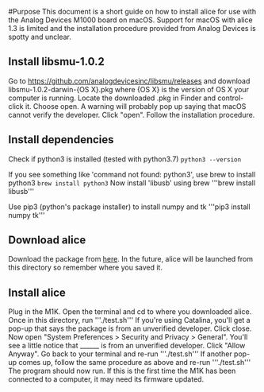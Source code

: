 #Purpose
This document is a short guide on how to install alice for use with the Analog Devices M1000 board on macOS. Support for macOS with alice 1.3 is limited and the installation procedure provided from Analog Devices is spotty and unclear.  

## Install libsmu-1.0.2
Go to https://github.com/analogdevicesinc/libsmu/releases and  download libsmu-1.0.2-darwin-{OS X}.pkg where {OS X} is the version of OS X your computer is running. Locate the downloaded .pkg in Finder and control-click it. Choose open. A warning will probably pop up saying that macOS cannot verify the developer. Click "open".
Follow the installation procedure.

## Install dependencies
Check if python3 is installed (tested with python3.7)
```python3 --version```

If you see something like 'command not found: python3', use brew to install python3
```brew install python3```
Now install 'libusb' using brew
'''brew install libusb'''

Use pip3 (python's package installer) to install numpy and tk
'''pip3 install numpy tk'''

## Download alice
Download the package from [here](https://canvas.ucdavis.edu/courses/475222/files/folder/Course%20Software/Alice%20Suite%20for%20ALALM1000). In the future, alice will be launched from this directory so remember where you saved it.

## Install alice
Plug in the M1K. Open the terminal and cd to where you downloaded alice. Once in this directory, run
'''./test.sh'''
If you're using Catalina, you'll get a pop-up that says the package is from an unverified developer. Click close. Now open "System Preferences > Security and Privacy > General". You'll see a little notice that ______ is from an unverified developer. Click "Allow Anyway".
Go back to your terminal and re-run
'''./test.sh'''
If another pop-up comes up, follow the same procedure as above and re-run
'''./test.sh'''
The program should now run. If this is the first time the M1K has been connected to a computer, it may need its firmware updated.
